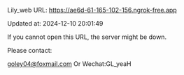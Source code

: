 Lily_web URL: https://ae6d-61-165-102-156.ngrok-free.app

Updated at: 2024-12-10 20:01:49

If you cannot open this URL, the server might be down.

Please contact: 

goley04@foxmail.com Or Wechat:GL_yeaH